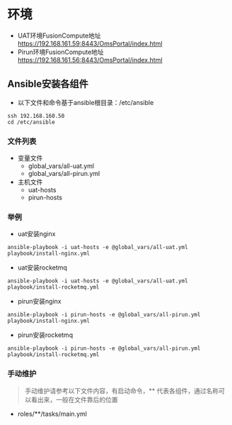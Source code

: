 # 环境
- UAT环境FusionCompute地址
  https://192.168.161.59:8443/OmsPortal/index.html
- Pirun环境FusionCompute地址
  https://192.168.161.56:8443/OmsPortal/index.html

## Ansible安装各组件
- 以下文件和命令基于ansible根目录：/etc/ansible
```shell
ssh 192.168.160.50
cd /etc/ansible
```
### 文件列表
- 变量文件
  - global_vars/all-uat.yml
  - global_vars/all-pirun.yml
- 主机文件
  - uat-hosts
  - pirun-hosts

### 举例
- uat安装nginx
```shell
ansible-playbook -i uat-hosts -e @global_vars/all-uat.yml playbook/install-nginx.yml
```
- uat安装rocketmq
```shell
ansible-playbook -i uat-hosts -e @global_vars/all-uat.yml playbook/install-rocketmq.yml
```
- pirun安装nginx
```shell
ansible-playbook -i pirun-hosts -e @global_vars/all-pirun.yml playbook/install-nginx.yml
```
- pirun安装rocketmq
```shell
ansible-playbook -i pirun-hosts -e @global_vars/all-pirun.yml playbook/install-rocketmq.yml
```
### 手动维护
> 手动维护请参考以下文件内容，有启动命令，** 代表各组件，通过名称可以看出来，一般在文件靠后的位置
- roles/**/tasks/main.yml